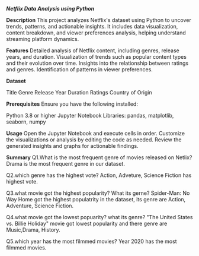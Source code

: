 ***Netflix Data Analysis using Python***

**Description**
This project analyzes Netflix's dataset using Python to uncover trends, patterns, and actionable insights. It includes data visualization, content breakdown, and viewer preferences analysis, helping understand streaming platform dynamics.

**Features**
Detailed analysis of Netflix content, including genres, release years, and duration.
Visualization of trends such as popular content types and their evolution over time.
Insights into the relationship between ratings and genres.
Identification of patterns in viewer preferences.

**Dataset**

Title
Genre
Release Year
Duration
Ratings
Country of Origin

**Prerequisites**
Ensure you have the following installed:

Python 3.8 or higher
Jupyter Notebook
Libraries: pandas, matplotlib, seaborn, numpy

**Usage**
Open the Jupyter Notebook and execute cells in order.
Customize the visualizations or analysis by editing the code as needed.
Review the generated insights and graphs for actionable findings.

**Summary**
Q1.What is the most frequent genre of movies released on Netlix?
Drama is the most frequent genre in our dataset.

Q2.which genre has the highest vote?
Action, Adveture, Science Fiction has highest vote.

Q3.what movie got the highest popularity? What its gerne?
Spider-Man: No Way Home got the highest populatrity in the dataset, its genre are Action, Adventure, Science Fiction.

Q4.what movie got the lowest popuarity? what its genre?
"The United States vs. Billie Holiday" movie got lowest popularity and there genre are Music,Drama, History.

Q5.which year has the most filmmed movies?
Year 2020 has the most filmmed movies.

